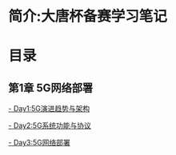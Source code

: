 # 简介:大唐杯备赛学习笔记
# 目录
## 第1章 5G网络部署
[- Day1:5G演进趋势与架构](Note/DT/issue1.md)

[- Day2:5G系统功能与协议](Note/DT/issue2.md)

[- Day3:5G网络部署](Note/DT/issue3.md)

